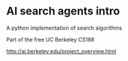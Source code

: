 AI search agents intro
=============

A python implementation of search algorithms

Part of the free UC Berkeley CS188

http://ai.berkeley.edu/project_overview.html
